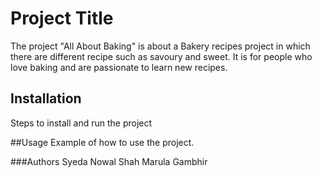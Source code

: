 # Project Title
The project "All About Baking" is about a Bakery recipes project in which there are different recipe such as savoury and sweet. It is for people who love baking and are passionate to learn new recipes. 

## Installation
Steps to install and run the project

##Usage
Example of how to use the project.

###Authors
Syeda Nowal Shah
Marula Gambhir

